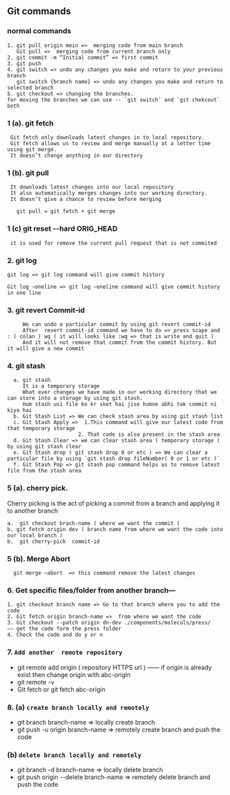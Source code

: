 ## Git  commands 

### normal commands
```
1. git pull origin mein =>  merging code from main branch
   Git pull =>  merging code from current branch only
2. git commit -m “Initial commit” => first commit
3. git push
4. git switch => undo any changes you make and return to your previous branch
   git switch {branch name} => undo any changes you make and return to selected branch
5. git checkout => changing the branches.
for moving the branches we can use -- `git switch` and `git chekcout` both
```
  
### 1 (a). git fetch
     Git fetch only downloads latest changes in to local repository.
     Git fetch allows us to review and merge manually at a letter time using git merge.
     It doesn’t change anything in our directory

### 1 (b). git pull
     It downloads latest changes into our local repository
     It also automatically merges changes into our working directory.
     It doesn’t give a chance to review before merging

   ```
      git pull = git fetch + git merge
   ```
### 1 (c) git reset --hard ORIG_HEAD
     it is used for remove the current pull request that is not commited 

### 2. git log 
```
git log => git log command will give commit history

Git log —oneline => git log —oneline command will give commit history in one line
```

### 3. git revert Commit-id
```
     We can undo a particular commit by using git revert commit-id
     After  revert commit-id command we have to do => press scape and : ( colan ) wq ( it will looks like :wq => that is write and quit )
     And it will not remove that commit from the commit history. But it will give a new commit 
```
### 4. git stash
```
  a. git stash
     It is a temporary storage
     What ever changes we have made in our working directory that we can store into a storage by using git stash.
     Hum stash usi file ko kr sket hai jise humne abhi tak commit ni kiya hai 
  b. Git Stash List => We can check stash area by using git stash list
  c. Git Stash Apply =>  1.This command will give our latest code from that temporary storage 
                       2. That code is also present in the stash area
  d. Git Stash Clear => we can clear stash area ( temporary storage ) by using git stash clear
  e. Git Stash drop ( git stash drop 0 or etc ) => We can clear a particular file by using `git stash drop fileNumber( 0 or 1 or etc )`
  f. Git Stash Pop => git stash pop command helps us to remove latest file from the stash area
```

### 5 (a). cherry pick.
   Cherry picking is the act of picking a commit from a branch and applying it to another branch
   ```
  a.  git checkout brach-name ( where we want the commit )
  b. git fetch origin dev ( branch name from where we want the code into our local branch )
  b.  git cherry-pick  commit-id	
   ```
### 5 (b). Merge Abort
   ```
     git merge —abort  => this command remove the latest changes 
   ```


### 6. Get specific files/folder from another branch—
```
1. git checkout branch name => Go to that branch where you to add the code 
2. Git fetch origin branch-name =>  from where we want the code
3. Git checkout --patch origin dn-dev ./components/moleculs/press/   —— get the code form the press folder 
4. Check the code and do y or n
```



### 7. `Add another  remote repository`
  * git remote add origin ( repository HTTPS url  )  —— if origin is already exist then change origin with abc-origin
  * git remote -v 
  * Git fetch  or git fetch abc-origin

### 8. (a) `create branch locally and remotely`
   * git branch branch-name              => locally create branch
   * git push -u origin branch-name      => remotely create branch and push the code

### (b) `delete branch locally and remotely`
   * git branch -d branch-name              => locally delete branch
   * git push origin --delete branch-name   => remotely delete branch and push the code
    

